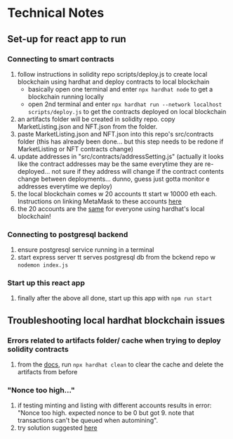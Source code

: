 # Technical Notes

## Set-up for react app to run

### Connecting to smart contracts

1. follow instructions in solidity repo scripts/deploy.js to create local blockchain using hardhat and deploy contracts to local blockchain
   - basically open one terminal and enter `npx hardhat node` to get a blockchain running locally
   - open 2nd terminal and enter `npx hardhat run --network localhost scripts/deploy.js` to get the contracts deployed on local blockchain
2. an artifacts folder will be created in solidity repo. copy MarketListing.json and NFT.json from the folder.
3. paste MarketListing.json and NFT.json into this repo's src/contracts folder (this has already been done... but this step needs to be redone if MarketListing or NFT contracts change)
4. update addresses in "src/contracts/addressSetting.js" (actually it looks like the contract addresses may be the same everytime they are re-deployed... not sure if they address will change if the contract contents change between deployments... dunno, guess just gotta monitor e addresses everytime we deploy)
5. the local blockchain comes w 20 accounts tt start w 10000 eth each. Instructions on linking MetaMask to these accounts [here](https://dev.to/dabit3/building-scalable-full-stack-apps-on-ethereum-with-polygon-2cfb)
6. the 20 accounts are the [same](https://hardhat.org/hardhat-network/#running-stand-alone-in-order-to-support-wallets-and-other-software) for everyone using hardhat's local blockchain!

### Connecting to postgresql backend

1. ensure postgresql service running in a terminal
2. start express server tt serves postgresql db from the bckend repo w `nodemon index.js`

### Start up this react app

1. finally after the above all done, start up this app with `npm run start`

## Troubleshooting local hardhat blockchain issues

### Errors related to artifacts folder/ cache when trying to deploy solidity contracts

1. from the [docs](https://hardhat.org/guides/compile-contracts.html), run `npx hardhat clean` to clear the cache and delete the artifacts from before

### "Nonce too high..."

1. if testing minting and listing with different accounts results in error: "Nonce too high. expected nonce to be 0 but got 9. note that transactions can't be queued when automining".
2. try solution suggested [here](https://medium.com/@thelasthash/solved-nonce-too-high-error-with-metamask-and-hardhat-adc66f092cd)
